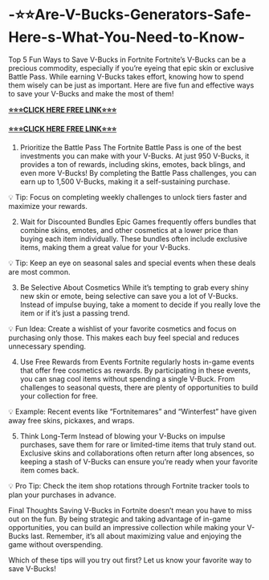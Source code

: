 # -⭐⭐Are-V-Bucks-Generators-Safe-Here-s-What-You-Need-to-Know-
Top 5 Fun Ways to Save V-Bucks in Fortnite
Fortnite’s V-Bucks can be a precious commodity, especially if you’re eyeing that epic skin or exclusive Battle Pass. While earning V-Bucks takes effort, knowing how to spend them wisely can be just as important. Here are five fun and effective ways to save your V-Bucks and make the most of them!

**[⭐⭐⭐CLICK HERE FREE LINK⭐⭐⭐](https://tinyurl.com/fortnitevbucksnew2025)**

**[⭐⭐⭐CLICK HERE FREE LINK⭐⭐⭐](https://tinyurl.com/fortnitevbucksnew2025)**

1. Prioritize the Battle Pass
The Fortnite Battle Pass is one of the best investments you can make with your V-Bucks. At just 950 V-Bucks, it provides a ton of rewards, including skins, emotes, back blings, and even more V-Bucks! By completing the Battle Pass challenges, you can earn up to 1,500 V-Bucks, making it a self-sustaining purchase.

💡 Tip: Focus on completing weekly challenges to unlock tiers faster and maximize your rewards.

2. Wait for Discounted Bundles
Epic Games frequently offers bundles that combine skins, emotes, and other cosmetics at a lower price than buying each item individually. These bundles often include exclusive items, making them a great value for your V-Bucks.

💡 Tip: Keep an eye on seasonal sales and special events when these deals are most common.

3. Be Selective About Cosmetics
While it’s tempting to grab every shiny new skin or emote, being selective can save you a lot of V-Bucks. Instead of impulse buying, take a moment to decide if you really love the item or if it’s just a passing trend.

💡 Fun Idea: Create a wishlist of your favorite cosmetics and focus on purchasing only those. This makes each buy feel special and reduces unnecessary spending.

4. Use Free Rewards from Events
Fortnite regularly hosts in-game events that offer free cosmetics as rewards. By participating in these events, you can snag cool items without spending a single V-Buck. From challenges to seasonal quests, there are plenty of opportunities to build your collection for free.

💡 Example: Recent events like “Fortnitemares” and “Winterfest” have given away free skins, pickaxes, and wraps.

5. Think Long-Term
Instead of blowing your V-Bucks on impulse purchases, save them for rare or limited-time items that truly stand out. Exclusive skins and collaborations often return after long absences, so keeping a stash of V-Bucks can ensure you’re ready when your favorite item comes back.

💡 Pro Tip: Check the item shop rotations through Fortnite tracker tools to plan your purchases in advance.

Final Thoughts
Saving V-Bucks in Fortnite doesn’t mean you have to miss out on the fun. By being strategic and taking advantage of in-game opportunities, you can build an impressive collection while making your V-Bucks last. Remember, it’s all about maximizing value and enjoying the game without overspending.

Which of these tips will you try out first? Let us know your favorite way to save V-Bucks!
